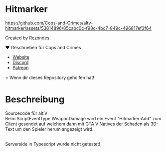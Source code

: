 # Hitmarker


https://github.com/Cops-and-Crimes/altv-hitmarker/assets/53814896/85cabc0c-f98c-4bc7-849c-496817ef3f64


Created by Rezondes

❤️ Geschrieben für Cops and Crimes <br>

-   [Website](https://copsandcrimes.de) <br>
-   [Discord](http://discord.copsandcrimes.de/) <br>
-   [Patreon](https://www.patreon.com/copsandcrimes) <br>

⭐ Wenn dir dieses Repository geholfen hat!

# Beschreibung

Sourcecode für alt:V<br>
Beim ScriptEventType.WeaponDamage wird ein Event "Hitmarker:Add" zum Client gesendet auf welchem dann mit GTA V Natives der Schaden als 3D-Text um den Spieler herum angezeigt wird.

<br>
Serverside in Typescript wurde nicht getestet!
